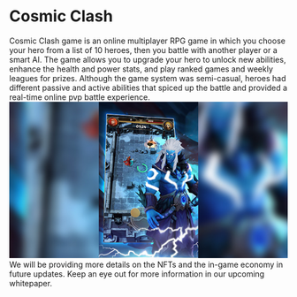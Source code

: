 # Cosmic Clash

Cosmic Clash game is an online multiplayer RPG game in which you choose your hero from a list of 10 heroes, then you battle with another player or a smart AI. The game allows you to upgrade your hero to unlock new abilities, enhance the health and power stats, and play ranked games and weekly leagues for prizes. Although the game system was semi-casual, heroes had different passive and active abilities that spiced up the battle and provided a real-time online pvp battle experience.\
![](<../../.gitbook/assets/image (1).png>)\
We will be providing more details on the NFTs and the in-game economy in future updates. Keep an eye out for more information in our upcoming whitepaper.
